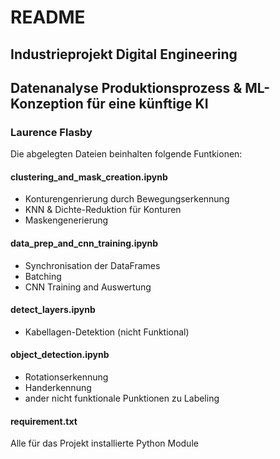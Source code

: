 # README
## Industrieprojekt Digital Engineering
## Datenanalyse Produktionsprozess & ML-Konzeption für eine künftige KI
### Laurence Flasby

Die abgelegten Dateien beinhalten folgende Funtkionen:
#### clustering_and_mask_creation.ipynb
- Konturengenrierung durch Bewegungserkennung
- KNN & Dichte-Reduktion für Konturen
- Maskengenerierung

#### data_prep_and_cnn_training.ipynb
- Synchronisation der DataFrames
- Batching
- CNN Training and Auswertung

#### detect_layers.ipynb
- Kabellagen-Detektion (nicht Funktional)

#### object_detection.ipynb
- Rotationserkennung
- Handerkennung
- ander nicht funktionale Punktionen zu Labeling

#### requirement.txt
Alle für das Projekt installierte Python Module
